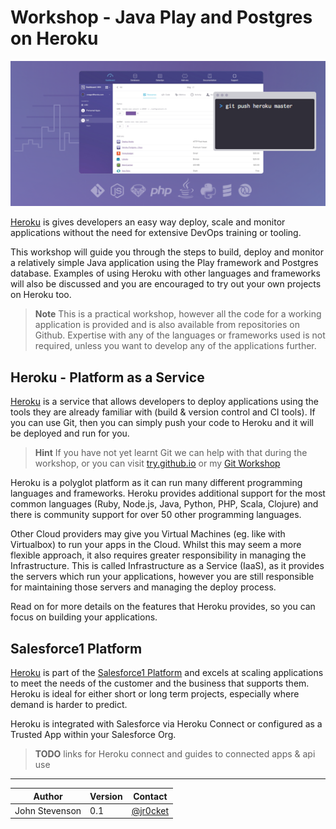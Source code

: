 # Workshop - Java Play and Postgres on Heroku

![Heroku Logo](images/heroku-concept.png)

  [Heroku](https://www.heroku.com) is gives developers an easy way deploy, scale and monitor applications without the need for extensive DevOps training or tooling.

  This workshop will guide you through the steps to build, deploy and monitor a relatively simple Java application using the Play framework and Postgres database.  Examples of using Heroku with other languages and frameworks will also be discussed and you are encouraged to try out your own projects on Heroku too.
  
> **Note** This is a practical workshop, however all the code for a working application is provided and is also available from repositories on Github.  Expertise with any of the languages or frameworks used is not required, unless you want to develop any of the applications further.

## Heroku - Platform as a Service

  [Heroku](https://www.heroku.com) is a service that allows developers to deploy applications using the tools they are already familiar with (build & version control and CI tools).  If you can use Git, then you can simply push your code to Heroku and it will be deployed and run for you.
  
> **Hint** If you have not yet learnt Git we can help with that during the workshop, or you can visit [try.github.io](http://try.github.io) or my [Git Workshop](http://jr0cket.co.uk/git-workshop/)

  Heroku is a polyglot platform as it can run many different programming languages and frameworks.  Heroku provides additional support for the most common languages (Ruby, Node.js, Java, Python, PHP, Scala, Clojure) and there is community support for over 50 other programming languages.

  Other Cloud providers may give you Virtual Machines (eg. like with Virtualbox) to run your apps in the Cloud.  Whilst this may seem a more flexible approach, it also requires greater responsibility in managing the Infrastructure.  This is called Infrastructure as a Service (IaaS), as it provides the servers which run your applications, however you are still responsible for maintaining those servers and managing the deploy process.

  Read on for more details on the features that Heroku provides, so you can focus on building your applications.

## Salesforce1 Platform 

  [Heroku](https://www.heroku.com) is part of the [Salesforce1 Platform](https://developer.salesforce.com) and excels at scaling applications to meet the needs of the customer and the business that supports them.  Heroku is ideal for either short or long term projects, especially where demand is harder to predict.

  Heroku is integrated with Salesforce via Heroku Connect or configured as a Trusted App within your Salesforce Org.

> **TODO** links for Heroku connect and guides to connected apps & api use 

---

| Author | Version | Contact
| -- | -- | -- |
|John Stevenson | 0.1 | [@jr0cket](https://twitter.com/jr0cket)



